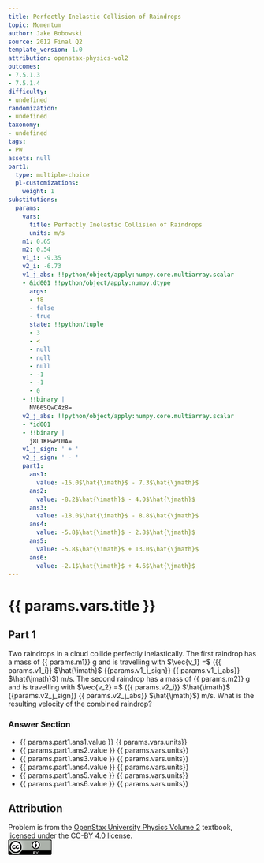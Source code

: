 ```yaml
---
title: Perfectly Inelastic Collision of Raindrops
topic: Momentum
author: Jake Bobowski
source: 2012 Final Q2
template_version: 1.0
attribution: openstax-physics-vol2
outcomes:
- 7.5.1.3
- 7.5.1.4
difficulty:
- undefined
randomization:
- undefined
taxonomy:
- undefined
tags:
- PW
assets: null
part1:
  type: multiple-choice
  pl-customizations:
    weight: 1
substitutions:
  params:
    vars:
      title: Perfectly Inelastic Collision of Raindrops
      units: m/s
    m1: 0.65
    m2: 0.54
    v1_i: -9.35
    v2_i: -6.73
    v1_j_abs: !!python/object/apply:numpy.core.multiarray.scalar
    - &id001 !!python/object/apply:numpy.dtype
      args:
      - f8
      - false
      - true
      state: !!python/tuple
      - 3
      - <
      - null
      - null
      - null
      - -1
      - -1
      - 0
    - !!binary |
      NV66SQwC4z8=
    v2_j_abs: !!python/object/apply:numpy.core.multiarray.scalar
    - *id001
    - !!binary |
      j8L1KFwPI0A=
    v1_j_sign: ' + '
    v2_j_sign: ' - '
    part1:
      ans1:
        value: -15.0$\hat{\imath}$ - 7.3$\hat{\jmath}$
      ans2:
        value: -8.2$\hat{\imath}$ - 4.0$\hat{\jmath}$
      ans3:
        value: -18.0$\hat{\imath}$ - 8.8$\hat{\jmath}$
      ans4:
        value: -5.8$\hat{\imath}$ - 2.8$\hat{\jmath}$
      ans5:
        value: -5.8$\hat{\imath}$ + 13.0$\hat{\jmath}$
      ans6:
        value: -2.1$\hat{\imath}$ + 4.6$\hat{\jmath}$
---
```

# {{ params.vars.title }}
## Part 1

Two raindrops in a cloud collide perfectly inelastically. The first raindrop has a mass of {{ params.m1}} g and is travelling with $\vec{v_1} =$ ({{ params.v1_i}} $\hat{\imath}$ {{params.v1_j_sign}} {{ params.v1_j_abs}} $\hat{\jmath}$) m/s. The second raindrop has a mass of {{ params.m2}} g and is travelling with $\vec{v_2} =$ ({{ params.v2_i}} $\hat{\imath}$ {{params.v2_j_sign}} {{ params.v2_j_abs}} $\hat{\jmath}$) m/s. What is the resulting velocity of the combined raindrop?

### Answer Section

- {{ params.part1.ans1.value }} {{ params.vars.units}}
- {{ params.part1.ans2.value }} {{ params.vars.units}}
- {{ params.part1.ans3.value }} {{ params.vars.units}}
- {{ params.part1.ans4.value }} {{ params.vars.units}}
- {{ params.part1.ans5.value }} {{ params.vars.units}}
- {{ params.part1.ans6.value }} {{ params.vars.units}}

## Attribution

Problem is from the [OpenStax University Physics Volume 2](https://openstax.org/details/books/university-physics-volume-2) textbook, licensed under the [CC-BY 4.0 license](https://creativecommons.org/licenses/by/4.0/).<br>![Image representing the Creative Commons 4.0 BY license.](https://raw.githubusercontent.com/firasm/bits/master/by.png)